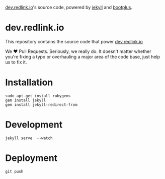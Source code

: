 [dev.redlink.io](http://dev.redlink.io)'s source code, 
powered by [jekyll](http://jekyllrb.com/) and 
[bootplus](http://aozora.github.io/bootplus).

# dev.redlink.io

This repository contains the source code that power [dev.redlink.io](http://dev.redlink.io)

We :heart: Pull Requests. Seriously, we really do.  It doesn't matter whether you're fixing 
a typo or overhauling a major area of the code base, just help us to fix it.

# Installation

    sudo apt-get install rubygems
    gem install jekyll
    gem install jekyll-redirect-from

# Development

    jekyll serve  --watch

# Deployment

    git push
